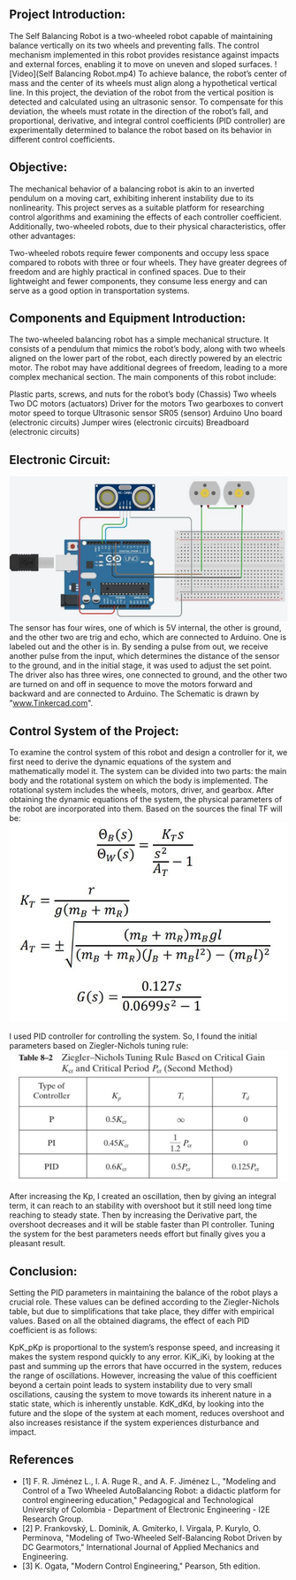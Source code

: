 ## Project Introduction:
The Self Balancing Robot is a two-wheeled robot capable of maintaining balance vertically on its two wheels and preventing falls. The control mechanism implemented in this robot provides resistance against impacts and external forces, enabling it to move on uneven and sloped surfaces.
![Video](Self Balancing Robot.mp4)
To achieve balance, the robot’s center of mass and the center of its wheels must align along a hypothetical vertical line. In this project, the deviation of the robot from the vertical position is detected and calculated using an ultrasonic sensor. To compensate for this deviation, the wheels must rotate in the direction of the robot’s fall, and proportional, derivative, and integral control coefficients (PID controller) are experimentally determined to balance the robot based on its behavior in different control coefficients.
## Objective:
The mechanical behavior of a balancing robot is akin to an inverted pendulum on a moving cart, exhibiting inherent instability due to its nonlinearity. This project serves as a suitable platform for researching control algorithms and examining the effects of each controller coefficient. Additionally, two-wheeled robots, due to their physical characteristics, offer other advantages:

Two-wheeled robots require fewer components and occupy less space compared to robots with three or four wheels.
They have greater degrees of freedom and are highly practical in confined spaces.
Due to their lightweight and fewer components, they consume less energy and can serve as a good option in transportation systems.

## Components and Equipment Introduction:
The two-wheeled balancing robot has a simple mechanical structure. It consists of a pendulum that mimics the robot’s body, along with two wheels aligned on the lower part of the robot, each directly powered by an electric motor. The robot may have additional degrees of freedom, leading to a more complex mechanical section.
The main components of this robot include:

Plastic parts, screws, and nuts for the robot’s body (Chassis)
Two wheels
Two DC motors (actuators)
Driver for the motors
Two gearboxes to convert motor speed to torque
Ultrasonic sensor SR05 (sensor)
Arduino Uno board (electronic circuits)
Jumper wires (electronic circuits)
Breadboard (electronic circuits)

## Electronic Circuit:
![Electronic Circuit](Data/Pic1.JPG)
The sensor has four wires, one of which is 5V internal, the other is ground, and the other two are trig and echo, which are connected to Arduino. One is labeled out and the other is in. By sending a pulse from out, we receive another pulse from the input, which determines the distance of the sensor to the ground, and in the initial stage, it was used to adjust the set point. The driver also has three wires, one connected to ground, and the other two are turned on and off in sequence to move the motors forward and backward and are connected to Arduino. The Schematic is drawn by "www.Tinkercad.com".

## Control System of the Project:
To examine the control system of this robot and design a controller for it, we first need to derive the dynamic equations of the system and mathematically model it.
The system can be divided into two parts: the main body and the rotational system on which the body is implemented. The rotational system includes the wheels, motors, driver, and gearbox. After obtaining the dynamic equations of the system, the physical parameters of the robot are incorporated into them. Based on the sources the final TF will be:
![](Data/Pic2.JPG)

I used PID controller for controlling the system. So, I found the initial parameters based on Ziegler-Nichols tuning rule:
![](Data/Pic3.JPG)

After increasing the Kp, I created an oscillation, then by giving an integral term, it can reach to an stability with overshoot but it still need long time reaching to steady state. Then by increasing the Derivative part, the overshoot decreases and it will be stable faster than PI controller. Tuning the system for the best parameters needs effort but finally gives you a pleasant result.

## Conclusion:
Setting the PID parameters in maintaining the balance of the robot plays a crucial role. These values can be defined according to the Ziegler-Nichols table, but due to simplifications that take place, they differ with empirical values. Based on all the obtained diagrams, the effect of each PID coefficient is as follows:

KpK_pKp​ is proportional to the system’s response speed, and increasing it makes the system respond quickly to any error.
KiK_iKi​, by looking at the past and summing up the errors that have occurred in the system, reduces the range of oscillations. However, increasing the value of this coefficient beyond a certain point leads to system instability due to very small oscillations, causing the system to move towards its inherent nature in a static state, which is inherently unstable.
KdK_dKd​, by looking into the future and the slope of the system at each moment, reduces overshoot and also increases resistance if the system experiences disturbance and impact.

## References 
- [1] F. R. Jiménez L., I. A. Ruge R., and A. F. Jiménez L., "Modeling and Control of a Two Wheeled AutoBalancing Robot: a didactic platform for control engineering education," Pedagogical and Technological University of Colombia - Department of Electronic Engineering - I2E Research Group.
- [2] P. Frankovský, L. Dominik, A. Gmiterko, I. Virgala, P. Kurylo, O. Perminova, "Modeling of Two-Wheeled Self-Balancing Robot Driven by DC Gearmotors," International Journal of Applied Mechanics and Engineering.
- [3] K. Ogata, "Modern Control Engineering," Pearson, 5th edition.

